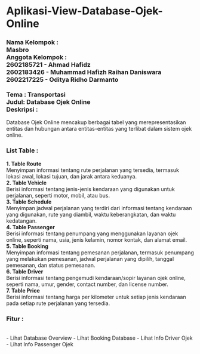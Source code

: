 # Aplikasi-View-Database-Ojek-Online
<h3>
<b>Nama Kelompok :</b><br>Masbro<br>
<b>Anggota Kelompok :</b><br>
2602185721 - Ahmad Hafidz<br>
2602183426 - Muhammad Hafizh Raihan Daniswara<br>
2602217225 - Oditya Ridho Darmanto<br><br>
<b>Tema	:</b> Transportasi<br>
<b>Judul:</b> Database Ojek Online<br>
<b>Deskripsi :</b><br>
</h3>
Database Ojek Online mencakup berbagai tabel yang merepresentasikan entitas dan hubungan antara entitas-entitas yang terlibat dalam sistem ojek online.

<h3><b>List Table : </b><br></h3>
<b>1. Table Route</b><br>
Menyimpan informasi tentang rute perjalanan yang tersedia, termasuk lokasi awal, lokasi tujuan, dan jarak antara keduanya.<br>
<b>2. Table Vehicle</b><br>
Berisi informasi tentang jenis-jenis kendaraan yang digunakan untuk perjalanan, seperti motor, mobil, atau bus.<br>
<b>3. Table Schedule</b><br>
Menyimpan jadwal perjalanan yang terdiri dari informasi tentang kendaraan yang digunakan, rute yang diambil, waktu keberangkatan, dan waktu kedatangan.<br>
<b>4. Table Passenger</b><br>
Berisi informasi tentang penumpang yang menggunakan layanan ojek online, seperti nama, usia, jenis kelamin, nomor kontak, dan alamat email.<br>
<b>5. Table Booking</b><br>
Menyimpan informasi tentang pemesanan perjalanan, termasuk penumpang yang melakukan pemesanan, jadwal perjalanan yang dipilih, tanggal pemesanan, dan status pemesanan.<br>
<b>6. Table Driver</b><br>
Berisi informasi tentang pengemudi kendaraan/sopir layanan ojek online, seperti nama, umur, gender, contact number, dan license number.<br>
<b>7. Table Price</b><br>
Berisi informasi tentang harga per kilometer untuk setiap jenis kendaraan pada setiap rute perjalanan yang tersedia.<br>

<h3><b>Fitur :</b></h3><br>
- Lihat Database Overview
- Lihat Booking Database
- Lihat Info Driver Ojek
- Lihat Info Passenger Ojek
